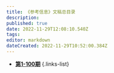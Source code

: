 ```yaml
---
title: 《参考信息》文稿总目录
description: 
published: true
date: 2022-11-29T12:08:10.540Z
tags: 
editor: markdown
dateCreated: 2022-11-29T10:52:00.384Z
---
```


- [**第1-100期**](/index/reference/0)
{.links-list}
